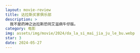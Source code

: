 ```yaml
---
layout: movie-review
title: 达拉斯买家俱乐部
description: >
  我不是药神之达拉斯恐同艾滋病牛仔版。
category: 电影
img: assets/img/movie/2024/da_la_si_mai_jia_ju_le_bu.webp
star: 3
date: 2024-05-27
---
```



